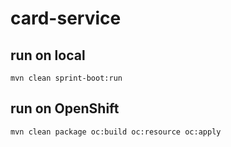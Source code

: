 # card-service

## run on local
```
mvn clean sprint-boot:run
```

## run on OpenShift
```
mvn clean package oc:build oc:resource oc:apply
```
